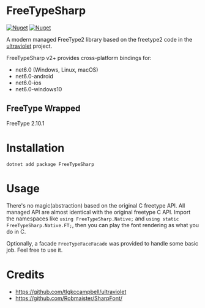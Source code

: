 # FreeTypeSharp
[![Nuget](https://img.shields.io/nuget/v/FreeTypeSharp)](https://www.nuget.org/packages/FreeTypeSharp/)
[![Nuget](https://img.shields.io/nuget/vpre/FreeTypeSharp)](https://www.nuget.org/packages/FreeTypeSharp/)

A modern managed FreeType2 library based on the freetype2 code in the [ultraviolet](https://github.com/tlgkccampbell/ultraviolet/tree/develop/Source/Ultraviolet.FreeType2) project.

FreeTypeSharp v2+ provides cross-platform bindings for:

- net6.0 (Windows, Linux, macOS)
- net6.0-android
- net6.0-ios
- net6.0-windows10

## FreeType Wrapped

FreeType 2.10.1

# Installation

`dotnet add package FreeTypeSharp`

# Usage

There's no magic(abstraction) based on the original C freetype API. All managed API are almost identical with the original freetype C API. Import the namespaces like `using FreeTypeSharp.Native;` and `using static FreeTypeSharp.Native.FT;`, then you can play the font rendering as what you do in C.

Optionally, a facade `FreeTypeFaceFacade` was provided to handle some basic job. Feel free to use it.

# Credits

- https://github.com/tlgkccampbell/ultraviolet
- https://github.com/Robmaister/SharpFont/
